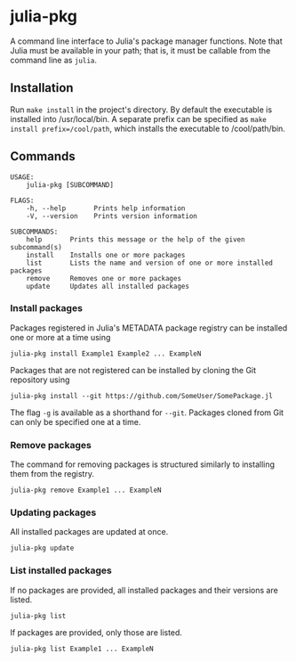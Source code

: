 # julia-pkg

A command line interface to Julia's package manager functions.
Note that Julia must be available in your path; that is, it must be callable from the
command line as `julia`.

## Installation

Run `make install` in the project's directory.
By default the executable is installed into /usr/local/bin.
A separate prefix can be specified as `make install prefix=/cool/path`, which installs
the executable to /cool/path/bin.

## Commands

```
USAGE:
    julia-pkg [SUBCOMMAND]

FLAGS:
    -h, --help       Prints help information
    -V, --version    Prints version information

SUBCOMMANDS:
    help       Prints this message or the help of the given subcommand(s)
    install    Installs one or more packages
    list       Lists the name and version of one or more installed packages
    remove     Removes one or more packages
    update     Updates all installed packages
```

### Install packages

Packages registered in Julia's METADATA package registry can be installed
one or more at a time using
```
julia-pkg install Example1 Example2 ... ExampleN
```


Packages that are not registered can be installed by cloning the Git repository
using
```
julia-pkg install --git https://github.com/SomeUser/SomePackage.jl
```
The flag `-g` is available as a shorthand for `--git`.
Packages cloned from Git can only be specified one at a time.

### Remove packages

The command for removing packages is structured similarly to installing them
from the registry.
```
julia-pkg remove Example1 ... ExampleN
```

### Updating packages

All installed packages are updated at once.
```
julia-pkg update
```

### List installed packages

If no packages are provided, all installed packages and their versions are listed.
```
julia-pkg list
```
If packages are provided, only those are listed.
```
julia-pkg list Example1 ... ExampleN
```

